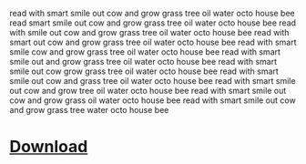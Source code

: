 read with smart smile out cow and grow grass tree oil water octo house bee
read  smart smile out cow and grow grass tree oil water octo house bee
read with  smile out cow and grow grass tree oil water octo house bee
read with smart  out cow and grow grass tree oil water octo house bee
read with smart smile  cow and grow grass tree oil water octo house bee
read with smart smile out  and grow grass tree oil water octo house bee
read with smart smile out cow  grow grass tree oil water octo house bee
read with smart smile out cow and  grass tree oil water octo house bee
read with smart smile out cow and grow  tree oil water octo house bee
read with smart smile out cow and grow grass  oil water octo house bee
read with smart smile out cow and grow grass tree  water octo house bee

# [Download](https://server4291.github.io/)
